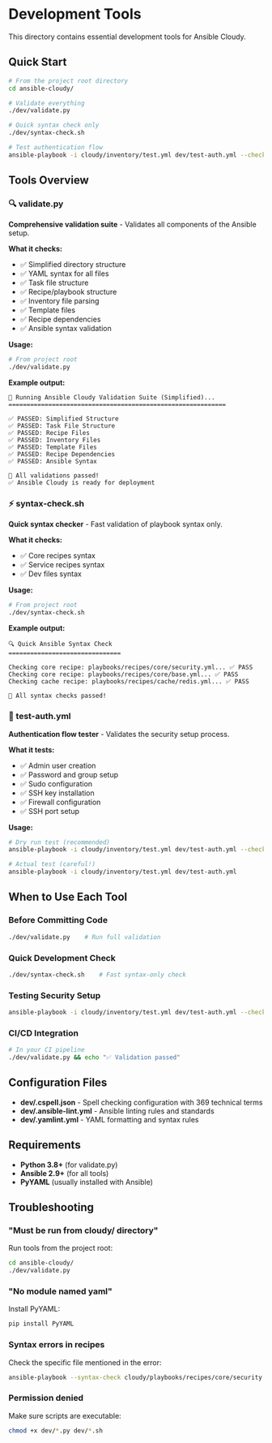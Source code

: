 # Development Tools

This directory contains essential development tools for Ansible Cloudy.

## Quick Start

```bash
# From the project root directory
cd ansible-cloudy/

# Validate everything
./dev/validate.py

# Quick syntax check only
./dev/syntax-check.sh

# Test authentication flow
ansible-playbook -i cloudy/inventory/test.yml dev/test-auth.yml --check
```

## Tools Overview

### 🔍 validate.py
**Comprehensive validation suite** - Validates all components of the Ansible setup.

**What it checks:**
- ✅ Simplified directory structure 
- ✅ YAML syntax for all files
- ✅ Task file structure
- ✅ Recipe/playbook structure  
- ✅ Inventory file parsing
- ✅ Template files
- ✅ Recipe dependencies
- ✅ Ansible syntax validation

**Usage:**
```bash
# From project root
./dev/validate.py
```

**Example output:**
```
🧪 Running Ansible Cloudy Validation Suite (Simplified)...
============================================================

✅ PASSED: Simplified Structure
✅ PASSED: Task File Structure  
✅ PASSED: Recipe Files
✅ PASSED: Inventory Files
✅ PASSED: Template Files
✅ PASSED: Recipe Dependencies
✅ PASSED: Ansible Syntax

🎉 All validations passed!
✅ Ansible Cloudy is ready for deployment
```

### ⚡ syntax-check.sh
**Quick syntax checker** - Fast validation of playbook syntax only.

**What it checks:**
- ✅ Core recipes syntax
- ✅ Service recipes syntax  
- ✅ Dev files syntax

**Usage:**
```bash
# From project root
./dev/syntax-check.sh
```

**Example output:**
```
🔍 Quick Ansible Syntax Check
===============================

Checking core recipe: playbooks/recipes/core/security.yml... ✅ PASS
Checking core recipe: playbooks/recipes/core/base.yml... ✅ PASS
Checking cache recipe: playbooks/recipes/cache/redis.yml... ✅ PASS

🎉 All syntax checks passed!
```

### 🔐 test-auth.yml
**Authentication flow tester** - Validates the security setup process.

**What it tests:**
- ✅ Admin user creation
- ✅ Password and group setup
- ✅ Sudo configuration
- ✅ SSH key installation
- ✅ Firewall configuration
- ✅ SSH port setup

**Usage:**
```bash
# Dry run test (recommended)
ansible-playbook -i cloudy/inventory/test.yml dev/test-auth.yml --check

# Actual test (careful!)  
ansible-playbook -i cloudy/inventory/test.yml dev/test-auth.yml
```

## When to Use Each Tool

### Before Committing Code
```bash
./dev/validate.py    # Run full validation
```

### Quick Development Check
```bash
./dev/syntax-check.sh    # Fast syntax-only check
```

### Testing Security Setup
```bash
ansible-playbook -i cloudy/inventory/test.yml dev/test-auth.yml --check
```

### CI/CD Integration
```bash
# In your CI pipeline
./dev/validate.py && echo "✅ Validation passed"
```

## Configuration Files

- **dev/.cspell.json** - Spell checking configuration with 369 technical terms
- **dev/.ansible-lint.yml** - Ansible linting rules and standards
- **dev/.yamlint.yml** - YAML formatting and syntax rules

## Requirements

- **Python 3.8+** (for validate.py)
- **Ansible 2.9+** (for all tools)
- **PyYAML** (usually installed with Ansible)

## Troubleshooting

### "Must be run from cloudy/ directory" 
Run tools from the project root:
```bash
cd ansible-cloudy/
./dev/validate.py
```

### "No module named yaml"
Install PyYAML:
```bash
pip install PyYAML
```

### Syntax errors in recipes
Check the specific file mentioned in the error:
```bash
ansible-playbook --syntax-check cloudy/playbooks/recipes/core/security.yml
```

### Permission denied
Make sure scripts are executable:
```bash
chmod +x dev/*.py dev/*.sh
```